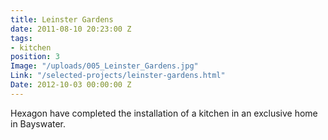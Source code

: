 ```yaml
---
title: Leinster Gardens
date: 2011-08-10 20:23:00 Z
tags:
- kitchen
position: 3
Image: "/uploads/005_Leinster_Gardens.jpg"
Link: "/selected-projects/leinster-gardens.html"
Date: 2012-10-03 00:00:00 Z
---
```


Hexagon have completed the installation of a kitchen in an exclusive home in Bayswater.